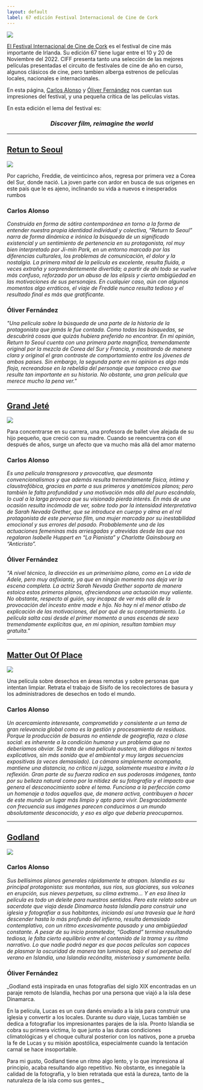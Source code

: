 ```yaml
---
layout: default
label: 67 edición Festival Internacional de Cine de Cork
---
```


<img src="https://corkfilmfest.org/app/uploads/2022/10/Ciff-Website-Banner-2560x854px-1536x512.jpg">

[El Festival Internacional de Cine de Cork](https://corkfilmfest.org) es el festival de cine más importante de Irlanda. Su edición 67 tiene lugar entre el 10 y 20 de Noviembre del 2022. CIFF presenta tanto una selección de las mejores películas presentadas el circuito de festivales de cine de año en curso, algunos clásicos de cine, pero tambien alberga estrenos de películas locales, nacionales e internacionales.

En esta página, [Carlos Alonso](/jurado/carlos) y [Óliver Fernández](/jurado/oliver) nos cuentan sus impresiones del festival, y una pequeña crítica de las películas vistas.

En esta edición el lema del festival es: 

<h3 style="text-align: center"><i>Discover film, reimagine the world</i></h3>

***

## [Retun to Seoul](https://www.filmaffinity.com/es/film464490.html)

<img class="ciff-cover" src="https://pics.filmaffinity.com/retour_a_seoul-648981594-mmed.jpg">

Por capricho, Freddie, de veinticinco años, regresa por primera vez a Corea del Sur, donde nació. La joven parte con ardor en busca de sus orígenes en este país que le es ajeno, inclinando su vida a nuevos e inesperados rumbos

### Carlos Alonso

_Construida en forma de sátira contemporánea en torno a la forma de entender nuestra propia identidad individual y colectiva, “Return to Seoul” narra de forma dinámica e irónica la búsqueda de un significado existencial y un sentimiento de pertenencia en su protagonista, rol muy bien interpretado por Ji-min Park, en un entorno marcado por las diferencias culturales, los problemas de comunicación, el dolor y la nostalgia. La primera mitad de la película es excelente, resulta fluida, a veces extraña y sorprendentemente divertida; a partir de ahí todo se vuelve más confuso, reforzado por un abuso de las elipsis y cierta ambigüedad en las motivaciones de sus personajes. En cualquier caso, aún con algunos momentos algo erráticos, el viaje de Freddie nunca resulta tedioso y el resultado final es más que gratificante._

### Óliver Fernández

_"Una película sobre la búsqueda de una parte de la historia de la protagonista que jamás le fue contada. Como todas las búsquedas, se descubrirá cosas que quizás hubiera preferido no encontrar. En mi opinión, Return to Seoul cuenta con una primera parte magnífica, tremendamente original por la mezcla de Corea del Sur y Francia, y mostrando de manera clara y original el gran contraste de comportamiento entre los jóvenes de ambos paises. Sin embargo, la segunda parte en mi opinion es algo más floja, recreandose en la rebeldia del personaje que tampoco creo que resulte tan importante en su historia. No obstante, una gran película que merece mucho la pena ver."_

***

## [Grand Jeté](https://www.filmaffinity.com/es/film724641.html)

<img class="ciff-cover" src="https://pics.filmaffinity.com/grand_jete-554955487-mmed.jpg">

Para concentrarse en su carrera, una profesora de ballet vive alejada de su hijo pequeño, que creció con su madre. Cuando se reencuentra con él después de años, surge un afecto que va mucho más allá del amor materno

### Carlos Alonso

_Es una película transgresora y provocativa, que desmonta convencionalismos y que además resulta tremendamente física, íntima y claustrofóbica, gracias en parte a sus primeros y anatómicos planos; pero también le falta profundidad y una motivación más allá del puro escándalo, lo cual a la larga provoca que su visionado pierda interés. En más de una ocasión resulta incómoda de ver, sobre todo por la intensidad interpretativa de Sarah Nevada Grether, que se introduce en cuerpo y alma en el rol protagonista de este perverso film, una mujer marcada por su inestabilidad emocional y sus errores del pasado. Probablemente una de las actuaciones femeninas más arriesgadas y atrevidas desde las que nos regalaron Isabelle Huppert en “La Pianista” y Charlotte Gainsbourg en “Anticristo”._

### Óliver Fernández

_"A nivel técnico, la dirección es un primerísimo plano, como en La vida de Adele, pero muy asfixiante, ya que en ningún momento nos deja ver la escena completa. La actriz Sarah Nevada Grether soporta de manera estoica estos primeros planos, ofreciendonos una actuación muy valiente. No obstante, respecto al guión, soy incapaz de ver más allá de la provocación del incesto entre made e hijo. No hay ni el menor atisbo de explicación de las motivaciones, del por qué de su comportamiento. La película salta casi desde el primer momento a unas escenas de sexo tremendamente explícitas que, en mi opinion, resultan tambien muy gratuita."_

***

## [Matter Out Of Place](https://www.filmaffinity.com/es/film236220.html)

<img class=“ciff-cover” src=“https://pics.filmaffinity.com/matter_out_of_place-772195330-large.jpg”>

Una película sobre desechos en áreas remotas y sobre personas que intentan limpiar. Retrata el trabajo de Sísifo de los recolectores de basura y los administradores de desechos en todo el mundo.

### Carlos Alonso

_Un acercamiento interesante, comprometido y consistente a un tema de gran relevancia global como es la gestión y procesamiento de residuos. Porque la producción de basuras no entiende de geografía, raza o clase social: es inherente a la condición humana y un problema que no deberíamos obviar. Se trata de una película austera, sin diálogos ni textos explicativos, sin más sonido que el ambiental y muy largas secuencias expositivas (a veces demasiado). La cámara simplemente acompaña, mantiene una distancia, no crítica ni juzga, solamente muestra e invita a la reflexión. Gran parte de su fuerza radica en sus poderosas imágenes, tanto por su belleza natural como por la nitidez de su fotografía y el impacto que genera el desconocimiento sobre el tema. Funciona a la perfección como un homenaje a todos aquellos que, de manera activa, contribuyen a hacer de este mundo un lugar más limpio y apto para vivir. Desgraciadamente con frecuencia sus imágenes parecen conducirnos a un mundo  absolutamente desconocido, y eso es algo que debería preocuparnos._


***

## [Godland](https://www.filmaffinity.com/es/film645982.html)

<img class=“ciff-cover” src=“https://pics.filmaffinity.com/vanskabte_land-330039360-large.jpg”>

### Carlos Alonso

_Sus bellísimos planos generales rápidamente te atrapan. Islandia es su principal protagonista: sus montañas, sus ríos, sus glaciares, sus volcanes en erupción, sus nieves perpetuas, su clima extremo… Y en esa línea la película es todo un deleite para nuestros sentidos. Pero este relato sobre un sacerdote que viaja desde Dinamarca hasta Islandia para construir una iglesia y fotografiar a sus habitantes, iniciando así una travesía que le hará descender hasta lo más profundo del infierno, resulta demasiado contemplativo, con un ritmo excesivamente pausado y una ambigüedad constante. A pesar de su inicio prometedor, “Godland” termina resultando tediosa, le falta cierto equilibrio entre el contenido de la trama y su ritmo narrativo. Lo que nadie podrá negar es que pocas películas son capaces de plasmar la oscuridad de manera tan luminosa, bajo el sol perpetuo del verano en Islandia, una Islandia recóndita, misteriosa y sumamente bella._

### Óliver Fernández

_Godland está inspirada en unas fotografías del siglo XIX encontradas en un paraje remoto de Islandia, hechas por una persona que viajó a la isla dese Dinamarca. 

En la película, Lucas es un cura danés enviado a la isla para construir una iglesia y convertir a los locales. Durante su duro viaje, Lucas también se dedica a fotografiar los impresionantes parajes de la isla. Pronto Islandia se cobra su primera víctima, lo que junto a las duras condiciones climatológicas y el choque cultural posterior con los nativos, pone a prueba la fe de Lucas y su misión apostólica, especialmente cuando la tentación carnal se hace insoportable. 

Para mi gusto, Godland tiene un ritmo algo lento, y lo que impresiona al principio, acaba resultando algo repetitivo. No obstante, es innegable la calidad de la fotografía, y lo bien retratada que está la dureza, tanto de la naturaleza de la isla como sus gentes._
